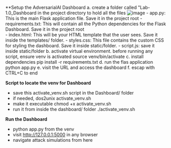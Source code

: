**Setup the AdversarialAI Dashboard
   a. create a folder called "Lab-1.0_Dashboard in the project directory to hold all the files
   ![image](https://github.com/user-attachments/assets/31329325-9bde-4605-b7f7-1ee7c0b89a88)
      -  app.py: This is the main Flask application file. Save it in the project root 
      -  requirements.txt: This will contain all the Python dependencies for the Flask Dashboard. Save it in the project root       
      -  index.html: This will be your HTML template that the user sees. Save it inside the templates/ folder.
      -  styles.css: This file contains the custom CSS for styling the dashboard. Save it inside static/folder.
      -  script.js: save it inside static/folder
   b. activate virtual environment. before  running any script, ensure venv is    activated source venv/bin/activate 
   c. install dependencies pip install -r requirements.txt
   d. run the flas application python app.py
   e. visit the URL and access the dashboard
   f. escap with CTRL+C to end

**Script to locate the venv for Dashboard**
   - save this activate_venv.sh script in the Dashboard/ folder
   - if needed, dos2unix activate_venv.sh
   - make it executable chmod +x activate_venv.sh
   - run it from inside the dashboard/ folder ./activate_venv.sh

**Run the Dashboard**
  - python app.py from the venv
  - visit http://127.0.0.1:5000 in any browser
  - navigate attack simulations from here
